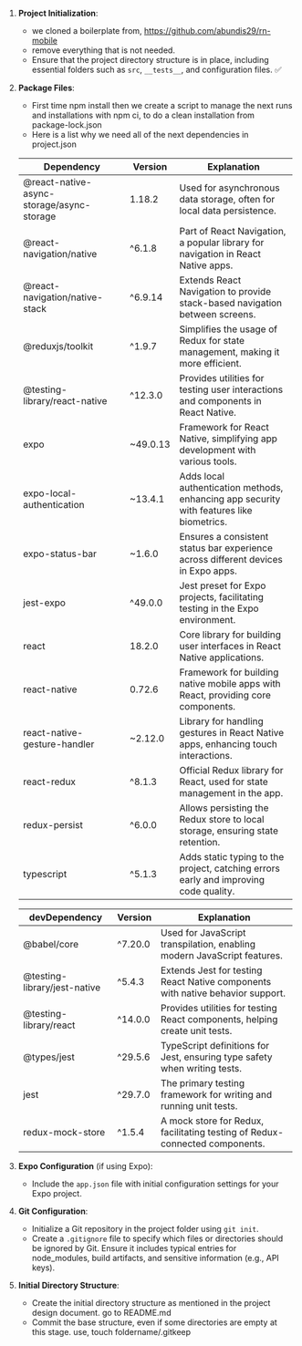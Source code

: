 1. **Project Initialization**:
   - we cloned a boilerplate from, https://github.com/abundis29/rn-mobile
   - remove everything that is not needed. 
   - Ensure that the project directory structure is in place, including essential folders such as `src`, `__tests__`, and configuration files. ✅

2. **Package Files**:
   - First time npm install then we create a script to manage the next runs and installations with npm ci, to do a clean installation from package-lock.json
   - Here is a list why we need all of the next dependencies in project.json

   | Dependency                                       | Version      | Explanation                                                                      |
   | ------------------------------------------------ | ------------ | --------------------------------------------------------------------------------- |
   | @react-native-async-storage/async-storage        | 1.18.2       | Used for asynchronous data storage, often for local data persistence.            |
   | @react-navigation/native                          | ^6.1.8       | Part of React Navigation, a popular library for navigation in React Native apps. |
   | @react-navigation/native-stack                    | ^6.9.14      | Extends React Navigation to provide stack-based navigation between screens.       |
   | @reduxjs/toolkit                                 | ^1.9.7       | Simplifies the usage of Redux for state management, making it more efficient.    |
   | @testing-library/react-native                     | ^12.3.0      | Provides utilities for testing user interactions and components in React Native.  |
   | expo                                            | ~49.0.13     | Framework for React Native, simplifying app development with various tools.      |
   | expo-local-authentication                         | ~13.4.1     | Adds local authentication methods, enhancing app security with features like biometrics. |
   | expo-status-bar                                 | ~1.6.0      | Ensures a consistent status bar experience across different devices in Expo apps. |
   | jest-expo                                       | ^49.0.0      | Jest preset for Expo projects, facilitating testing in the Expo environment.      |
   | react                                           | 18.2.0       | Core library for building user interfaces in React Native applications.           |
   | react-native                                   | 0.72.6       | Framework for building native mobile apps with React, providing core components.   |
   | react-native-gesture-handler                    | ~2.12.0     | Library for handling gestures in React Native apps, enhancing touch interactions. |
   | react-redux                                    | ^8.1.3       | Official Redux library for React, used for state management in the app.            |
   | redux-persist                                 | ^6.0.0       | Allows persisting the Redux store to local storage, ensuring state retention.      |
   | typescript                                    | ^5.1.3       | Adds static typing to the project, catching errors early and improving code quality. |

   | devDependency                                    | Version      | Explanation                                                                      |
   | ------------------------------------------------ | ------------ | --------------------------------------------------------------------------------- |
   | @babel/core                                     | ^7.20.0      | Used for JavaScript transpilation, enabling modern JavaScript features.           |
   | @testing-library/jest-native                     | ^5.4.3       | Extends Jest for testing React Native components with native behavior support.   |
   | @testing-library/react                          | ^14.0.0      | Provides utilities for testing React components, helping create unit tests.      |
   | @types/jest                                     | ^29.5.6      | TypeScript definitions for Jest, ensuring type safety when writing tests.         |
   | jest                                           | ^29.7.0      | The primary testing framework for writing and running unit tests.                |
   | redux-mock-store                               | ^1.5.4       | A mock store for Redux, facilitating testing of Redux-connected components.       |



3. **Expo Configuration** (if using Expo):
   - Include the `app.json` file with initial configuration settings for your Expo project.

4. **Git Configuration**:
   - Initialize a Git repository in the project folder using `git init`.
   - Create a `.gitignore` file to specify which files or directories should be ignored by Git. Ensure it includes typical entries for node_modules, build artifacts, and sensitive information (e.g., API keys).

5. **Initial Directory Structure**:
   - Create the initial directory structure as mentioned in the project design document. go to README.md
   - Commit the base structure, even if some directories are empty at this stage. use, touch foldername/.gitkeep
